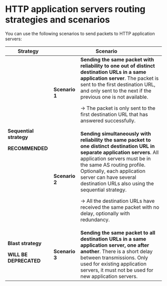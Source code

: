 # HTTP application servers routing strategies and scenarios

You can use the following scenarios to send packets to HTTP application
servers:

<table data-cellspacing="21">
<thead>
<tr class="header">
<th>Strategy</th>
<th colspan="2">Scenario</th>
</tr>
</thead>
<tbody>
<tr class="odd">
<td rowspan="2"><strong>Sequential strategy</strong>
<p><strong>RECOMMENDED</strong></p></td>
<td><p><strong>Scenario 1</strong></p></td>
<td><strong>Sending the same packet with reliability to one out of
distinct destination URLs in a same application server</strong>. The
packet is sent to the first destination URL, and only sent to the next
if the previous one is not available.
<p>-&gt; The packet is only sent to the first destination URL that has
answered successfully.</p></td>
</tr>
<tr class="even">
<td><strong>Scenario 2</strong></td>
<td><strong>Sending simultaneously with reliability the same packet to
one distinct destination URL in separate application servers</strong>.
All application servers must be in the same AS routing profile.
Optionally, each application server can have several destination URLs
also using the sequential strategy.
<p>-&gt; All the destination URLs have received the same packet with no
delay, optionally with redundancy.</p></td>
</tr>
<tr class="odd">
<td><strong>Blast strategy</strong>
<p><strong>WILL BE DEPRECATED</strong></p></td>
<td><strong>Scenario 3</strong></td>
<td><strong>Sending the same packet to all destination URLs in a same
application server, one after another</strong>. There is a short delay
between transmissions. Only used for existing application servers, it
must not be used for new application servers.</td>
</tr>
</tbody>
</table>
